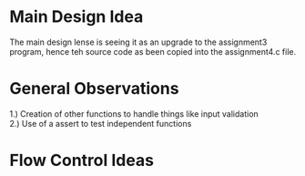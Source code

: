 # Main Design Idea 

The main design lense is seeing it as an upgrade to the assignment3 program, hence teh source code as been copied into the assignment4.c file.

# General Observations
1.) Creation of other functions to handle things like input validation <br>
2.) Use of a assert to test independent functions <br>

# Flow Control Ideas


